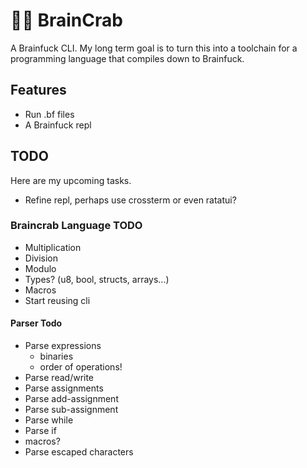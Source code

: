 # 🧠🦀 BrainCrab
A Brainfuck CLI. My long term goal is to turn this into a toolchain for a programming language that compiles down to Brainfuck.

## Features
- Run .bf files
- A Brainfuck repl

## TODO
Here are my upcoming tasks.
- Refine repl, perhaps use crossterm or even ratatui?

### Braincrab Language TODO
- Multiplication
- Division
- Modulo
- Types? (u8, bool, structs, arrays...)
- Macros
- Start reusing cli

#### Parser Todo
- Parse expressions
  - binaries
  - order of operations!
- Parse read/write
- Parse assignments
- Parse add-assignment
- Parse sub-assignment
- Parse while
- Parse if
- macros?
- Parse escaped characters